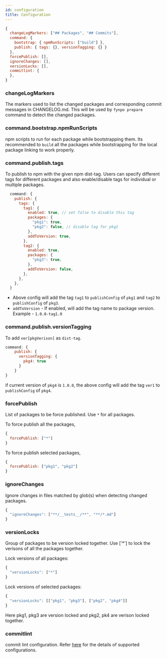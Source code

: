 ```yaml
---
id: configuration
title: Configuration
---
```



```javascript
{
  changeLogMarkers: ["## Packages", "## Commits"],
  command: { 
    bootstrap: { npmRunScripts: ["build"] },
    publish: { tags: {}, versionTagging: {} }
  },
  forcePublish: [],
  ignoreChanges: [],
  versionLocks: [],
  commitlint: {
  },
}
```
### changeLogMarkers
The markers used to list the changed packages and corresponding commit messages in CHANGELOG.md. This will be used by `fynpo prepare` command to detect the changed packages.

### command.bootstrap.npmRunScripts
npm scripts to run for each package while bootstrapping them. Its recommended to `build` all the packages while bootstrapping for the local package linking to work properly.

### command.publish.tags
To publish to npm with the given npm dist-tag. Users can specify different tags for different packages and also enable/disable tags for individual or multiple packages.

```javascript
  command: {
    publish: {
      tags: {
        tag1: {
          enabled: true, // set false to disable this tag
          packages: {
            "pkg1": true,
            "pkg2": false, // disable tag for pkg2
          },
          addToVersion: true,
        },
        tag2: {
          enabled: true,
          packages: {
            "pkg3": true,
          },
          addToVersion: false,
        },
      },
    },
  }
```

- Above config will add the tag `tag1` to `publishConfig` of `pkg1` and `tag2` to `publishConfig` of `pkg3`.
- `addToVersion` - If enabled, will add the tag name to package version. Example - `1.0.0-tag1.0`

### command.publish.versionTagging
To add `ver[pkgVerison]` as `dist-tag`.

```javascript
command: {
    publish: {
      versionTagging: {
        pkg4: true
      }
    }
}
```

if current version of `pkg4` is `1.0.0`, the above config will add the tag `ver1` to `publishConfig` of `pkg4`.

### forcePublish
List of packages to be force published. Use `*` for all packages.

To force publish all the packages, 

```javascript
{
  forcePublish: ["*"]
}
```

To force publish selected packages,

```javascript
{
  forcePublish: ["pkg1", "pkg2"] 
}
```

### ignoreChanges
Ignore changes in files matched by glob(s) when detecting changed packages.

```javascript
{
  "ignoreChanges": ["**/__tests__/**", "**/*.md"]
}
```

### versionLocks
Group of packages to be version locked together. Use ['*'] to lock the verisons of all the packages together.

Lock versions of all packages:

```javascript
{
  "versionLocks": ["*"]
}
```

Lock versions of selected packages:

```javascript
{
  "versionLocks": [["pkg1", "pkg3"], ["pkg2", "pkg4"]]
}
```
Here pkg1, pkg3 are version locked and pkg2, pk4 are verison locked together.

### commitlint
commit lint configuration. Refer [here](https://commitlint.js.org/#/reference-configuration) for the details of supported configurations.



